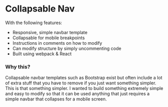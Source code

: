 # Collapsable Nav

With the following features:

* Responsive, simple navbar template
* Collapsable for mobile breakpoints
* Instructions in comments on how to modify
* Can modify structure by simply uncommenting code
* Built using webpack & React

### Why this?

Collapsable navbar templates such as Bootstrap exist but often include a lot of extra stuff that you have to remove if you just want something simpler. This is that something simpler. I wanted to build something extremely simple and easy to modify so that it can be used anything that just requires a simple navbar that collapses for a mobile screen.
